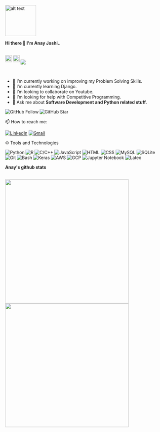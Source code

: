 <img src="https://github.com/rahul799/rahul799/blob/master/Hi.gif" alt="alt text" width="100" height="100" />

**Hi there 👋 I'm Anay Joshi..**

<br/>
<a href="https://twitter.com/CodersLife_">
  <img align="left" alt="Anay Joshi | Twitter" width="22px" src="https://cdn.jsdelivr.net/npm/simple-icons@v3/icons/twitter.svg" />
</a>
<a href="https://www.linkedin.com/in/anayanupjoshi">
  <img align="left" alt="Anay's LinkdeIN" width="22px" src="https://cdn.jsdelivr.net/npm/simple-icons@v3/icons/linkedin.svg" />
</a>

![](https://visitor-badge.glitch.me/badge?page_id=anayjoshi1608.anayjoshi1608)

<br />

- 🔭 I’m currently working on improving my Problem Solving Skills.
- 🌱 I’m currently learning Django.
- 👯 I’m looking to collaborate on Youtube.
- 🤔 I’m looking for help with Competitive Programming.
- 💬 Ask me about **Software Development and Python related stuff**.


![GitHub Follow](https://img.shields.io/github/followers/anayjoshi1608.svg?style=social&label=Follow)
![GitHub Star](https://img.shields.io/github/stars/anayjoshi1608?affiliations=OWNER%2CCOLLABORATOR&style=social&label=Star)

📫 How to reach me:

[![LinkedIn](https://img.shields.io/badge/--linkedin?label=LinkedIn&logo=LinkedIn&style=social)](https://www.linkedin.com/in/anayanupjoshi/)
[![Gmail](https://img.shields.io/badge/--linkedin?label=Gmail&logo=gmail&style=social)](mailto:anayjoshi168@gmail.com)

⚙ Tools and Technologies

![Python](https://img.shields.io/badge/-Python-333333?style=flat&logo=python)
![R](https://img.shields.io/badge/-R-333333?style=flat&logo=r)
![C/C++](https://img.shields.io/badge/-C/C++-333333?style=flat&logo=c)
![JavaScript](https://img.shields.io/badge/-JavaScript-333333?style=flat&logo=javascript)
![HTML](https://img.shields.io/badge/-HTML-333333?style=flat&logo=html5)
![CSS](https://img.shields.io/badge/-CSS-333333?style=flat&logo=css3)
![MySQL](https://img.shields.io/badge/-MySQL-333333?style=flat&logo=mysql)
![SQLite](https://img.shields.io/badge/-SQLite-333333?style=flat&logo=sqlite)
![Git](https://img.shields.io/badge/-Git-333333?style=flat&logo=git)
![Bash](https://img.shields.io/badge/-Bash-333333?style=flat&logo=Bash)
![Keras](https://img.shields.io/badge/-Keras-333333?style=flat&logo=keras)
![AWS](https://img.shields.io/badge/-AWS-333333?style=flat&logo=amazon-aws)
![GCP](https://img.shields.io/badge/-GCP-333333?style=flat&logo=Google-gcp)
![Jupyter Notebook](https://img.shields.io/badge/-Jupyter%20Notebook-333333?style=flat&logo=jupyter)
![Latex](https://img.shields.io/badge/-Latex-333333?style=flat&logo=latex)

<!--
<details close>
<summary>:zap: GitHub Statistics</summary>
  <img src="https://github-readme-stats.vercel.app/api?username=anayjoshi1608&show_icons=true&theme=nord" width="400px">
  <img src= "https://github-readme-stats.vercel.app/api/top-langs/?username=anayjoshi1608&layout=compact" width="400px">
</details>  -->


**Anay's github stats**

<br/>

 <img src="https://github-readme-stats.vercel.app/api?username=anayjoshi1608&show_icons=true&theme=nord" width="400px">
 <img src= "https://github-readme-stats.vercel.app/api/top-langs/?username=anayjoshi1608&layout=compact" width="400px">

<br/>




